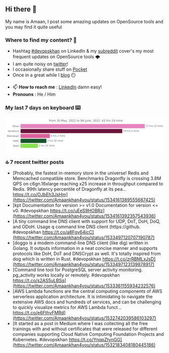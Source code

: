 <!--- [![Hits](https://hits.seeyoufarm.com/api/count/incr/badge.svg?url=https%3A%2F%2Fgithub.com%2Fakhan4u%2Fhit-counter&count_bg=%2379C83D&title_bg=%23555555&icon=&icon_color=%23E7E7E7&title=visits&edge_flat=false)](https://hits.seeyoufarm.com) --->

## Hi there 👋

My name is Amaan, I post some amazing updates on OpenSource tools and you may find it quite useful

### Where to find my content? 🤔

* Hashtag [#devopskhan](https://www.linkedin.com/feed/hashtag/devopskhan/) on LinkedIn & my [subreddit](https://www.reddit.com/r/devopskhan/) cover's my most frequent updates on OpenSource tools 🌩️
* I am quite noisy on [twitter](https://twitter.com/Amaankhan4you)!
* I occasionally share stuff on [Pocket](https://getpocket.com/@ej6g8d1dp2829A16a9Tf5d4T6bAMp3d8791rejDe86yem3bm4e14ex4fT4dluk29)
* Once in a great while I [blog](https://linuxparrot.com/) ⏲️


- 📫 **How to reach me** : [LinkedIn](https://www.linkedin.com/in/amaan-khan-linux-ninja) damn easy!
- **Pronouns** : He / Him

### My last 7 days on keyboard ⌨️

<img src="https://github.com/akhan4u/akhan4u/blob/main/images/stat.svg" alt="Amaan's Wakatime Activity!"/>

### 🔝 7 recent twitter posts
<!-- DEVDOJO:START -->
- [Probably, the fastest in-memory store in the universe! Redis and Memcached compatible store. Benchmarks Dragonfly is crossing 3.8M QPS on c6gn.16xlarge reaching x25 increase in throughput compared to Redis. 99th latency percentile of Dragonfly at its pea… https://t.co/OJbEh3JsHm](https://twitter.com/Amaankhan4you/status/1534161389555687425)
- [kpt Documentation for version &gt;= v1.0 Documentation for version &lt;= v0. #devopskhan https://t.co/uEeS9HOBRz](https://twitter.com/Amaankhan4you/status/1534161392357543936)
- [A tiny command line DNS client with support for UDP, DoT, DoH, DoQ, and ODoH. Usage q command line DNS client &lpar;https://github. #devopskhan https://t.co/a8Fgy64icC](https://twitter.com/Amaankhan4you/status/1533497120707190787)
- [doggo is a modern command-line DNS client &lpar;like dig&rpar; written in Golang. It outputs information in a neat concise manner and supports protocols like DoH, DoT and DNSCrypt as well. It&#39;s totally inspired from dog which is written in Rust. #devopskhan https://t.co/zrRBMLxJsD](https://twitter.com/Amaankhan4you/status/1533497123139878917)
- [Command line tool for PostgreSQL server activity monitoring. pg_activity works locally or remotely. #devopskhan https://t.co/s2AS5uLBSq](https://twitter.com/Amaankhan4you/status/1533361155934232576)
- [AWS Lambda functions are the central computing components of AWS serverless application architecture. It is intimidating to navigate the extensive AWS docs and hundreds of services, and can be challenging to quickly visualize metrics for AWS Lambda funct… https://t.co/e6FthvFMRd](https://twitter.com/Amaankhan4you/status/1532742039586103297)
- [It started as a post in Medium where I was collecting all the free trainings with and without certificates that were released for different companies supporting Cloud Native Computing Foundation Projects and Kubernetes. #devopskhan https://t.co/YnqpZtynGG](https://twitter.com/Amaankhan4you/status/1532183408180445186)
<!-- DEVDOJO:END -->

<!-- ![Amaan's GitHub stats](https://github-readme-stats.vercel.app/api?username=akhan4u&count_private=true&show_icons=true&hide=contribs) -->
